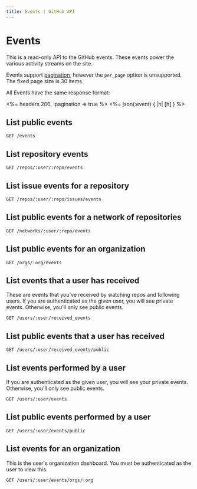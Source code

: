 ```yaml
---
title: Events | GitHub API
---
```


# Events

This is a read-only API to the GitHub events.  These events power the
various activity streams on the site.

Events support [pagination](/v3/#pagination),
however the `per_page` option is unsupported. The fixed page size is 30 items.

All Events have the same response format:

<%= headers 200, :pagination => true %>
<%= json(:event) { |h| [h] } %>

## List public events

    GET /events

## List repository events

    GET /repos/:user/:repo/events

## List issue events for a repository

    GET /repos/:user/:repo/issues/events

## List public events for a network of repositories

    GET /networks/:user/:repo/events

## List public events for an organization

    GET /orgs/:org/events

## List events that a user has received

These are events that you've received by watching repos and following
users.  If you are authenticated as the given user, you will see private
events.  Otherwise, you'll only see public events.

    GET /users/:user/received_events

## List public events that a user has received

    GET /users/:user/received_events/public

## List events performed by a user

If you are authenticated as the given user, you will see your private
events.  Otherwise, you'll only see public events.

    GET /users/:user/events

## List public events performed by a user

    GET /users/:user/events/public

## List events for an organization

This is the user's organization dashboard.  You must be authenticated as
the user to view this.

    GET /users/:user/events/orgs/:org


